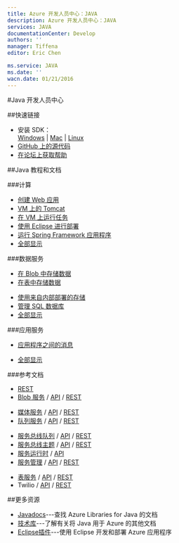```yaml
---
title: Azure 开发人员中心：JAVA
description: Azure 开发人员中心：JAVA
services: JAVA
documentationCenter: Develop
authors: ''
manager: Tiffena
editor: Eric Chen

ms.service: JAVA
ms.date: ''
wacn.date: 01/21/2016
---
```


#Java 开发人员中心

##快速链接

- 安装 SDK：<br>
    [Windows](../articles/java-download-azure-sdk.md) | [Mac](../articles/java-download-azure-sdk.md) | [Linux](../articles/java-download-azure-sdk.md)
- [GitHub 上的源代码](https://github.com/WindowsAzure/azure-sdk-for-java)
- [在论坛上获取帮助](https://www.azure.cn/support/forums)

##Java 教程和文档

###计算
- [创建 Web 应用](../articles/app-service-web/web-sites-java-get-started.md)
- [VM 上的 Tomcat](../articles/virtual-machines/virtual-machines-windows-classic-java-run-tomcat-app-server.md)
- [在 VM 上运行任务](../articles/virtual-machines/virtual-machines-windows-classic-java-run-compute-intensive-task.md)
- [使用 Eclipse 进行部署][使用 Eclipse 进行部署]
- [运行 Spring Framework 应用程序](http://petclinic.cloudapp.net)
- [全部显示](/develop/java/compute)

###数据服务</h3>
- [在 Blob 中存储数据](../articles/storage/storage-java-how-to-use-blob-storage.md)
- [在表中存储数据](../articles/storage/storage-java-how-to-use-table-storage.md)
<!--- [在 SQL 数据库 中存储数据](/documentation/articles/sql-data-java-how-to-use-sql-database/)-->
- [使用来自内部部署的存储](../articles/storage/storage-java-use-blob-storage-on-premises-app.md)
- [管理 SQL 数据库](../articles/sql-database/sql-database-manage-azure-ssms.md)
- [全部显示](/develop/java/data)

###应用服务

- [应用程序之间的消息](../articles/service-bus-messaging/service-bus-java-how-to-use-queues.md)
<!--- [将 Twilio 用于音频和 SMS](/documentation/articles/partner-twilio-java-how-to-use-voice-sms/)-->
- [全部显示](/develop/java/app-services)
<!--- [使用 SendGrid 发送电子邮件](/documentation/articles/store-sendgrid-java-how-to-send-email/)-->

###参考文档

- [REST](http://msdn.microsoft.com/zh-cn/library/azure/hh278947)
- [Blob 服务](../articles/storage/storage-java-how-to-use-blob-storage.md) / [API](http://dl.windowsazure.com/storage/javadoc) / [REST](http://msdn.microsoft.com/zh-cn/library/azure/dd179355)
<!--
- [DocumentDB](../articles/documentdb/documentdb-java-application.md) / [API](http://dl.windowsazure.com/documentdb/javadoc)-->
- [媒体服务](../articles/media-services/media-services-java-how-to-use.md) / [API](http://dl.windowsazure.com/javadoc) / [REST](http://msdn.microsoft.com/zh-cn/library/azure/hh973617.aspx)
- [队列服务](../articles/storage/storage-java-how-to-use-queue-storage.md) / [API](http://dl.windowsazure.com/storage/javadoc) / [REST](http://msdn.microsoft.com/zh-cn/library/azure/dd179355)
<!--- [SendGrid](/documentation/articles/store-sendgrid-java-how-to-send-email/) / [API](https://sendgrid.com/docs/API_Reference/index.html)-->
- [服务总线队列](../articles/service-bus-messaging/service-bus-java-how-to-use-queues.md) / [API](http://dl.windowsazure.com/javadoc) / [REST](http://msdn.microsoft.com/zh-cn/library/azure/hh780717)
- [服务总线主题](../articles/service-bus-messaging/service-bus-java-how-to-use-topics-subscriptions.md) / [API](http://dl.windowsazure.com/javadoc) / [REST](http://msdn.microsoft.com/zh-cn/library/azure/hh780717)
- [服务运行时](http://msdn.microsoft.com/zh-cn/library/azure/hh690948.aspx) / [API](http://dl.windowsazure.com/javadoc)
- [服务管理](../articles/app-service-web/java-create-azure-website-using-java-sdk.md) / [API](http://dl.windowsazure.com/javadoc) / [REST](http://msdn.microsoft.com/zh-cn/library/azure/ee460799)
<!--- [SQL 数据库](/documentation/articles/sql-data-java-how-to-use-sql-database/) /  [TSQL](http://msdn.microsoft.com/zh-cn/library/azure/ee336281) / [REST](http://msdn.microsoft.com/zh-cn/library/azure/gg715283)-->
- [表服务](../articles/storage/storage-java-how-to-use-table-storage.md) / [API](http://dl.windowsazure.com/storage/javadoc) / [REST](http://msdn.microsoft.com/zh-cn/library/azure/dd179355)
- Twilio / [API](https://github.com/twilio/twilio-java) / [REST](http://www.twilio.com/docs/api/rest)

##更多资源

- [Javadocs](http://dl.windowsazure.com/javadoc)---查找 Azure Libraries for Java 的文档
- [技术库][技术库]---了解有关将 Java 用于 Azure 的其他文档
- [Eclipse插件](http://msdn.microsoft.com/zh-cn/library/azure/hh694271.aspx)---使用 Eclipse 开发和部署 Azure 应用程序

<!--Anchor--->
[技术库]: http://msdn.microsoft.com/zh-cn/library/azure/hh690943(VS.103).aspx
[使用 Eclipse 进行部署]: http://msdn.microsoft.com/zh-cn/library/azure/hh690944(VS.103).aspx